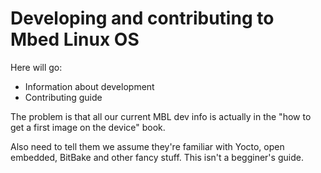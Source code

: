 # Developing and contributing to Mbed Linux OS

Here will go:

* Information about development
* Contributing guide

The problem is that all our current MBL dev info is actually in the "how to get a first image on the device" book.

Also need to tell them we assume they're familiar with Yocto, open embedded, BitBake and other fancy stuff. This isn't a begginer's guide.
